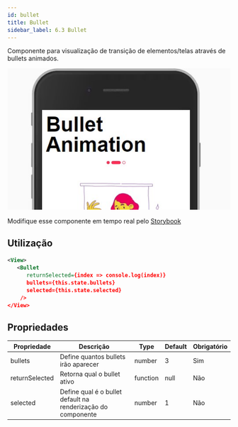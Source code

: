 ```yaml
---
id: bullet
title: Bullet
sidebar_label: 6.3 Bullet
---
```


Componente para visualização de transição de elementos/telas através de bullets animados.

![bullet](assets/images_components/v2.0.0/bullet-animation.jpg)

Modifique esse componente em tempo real pelo [Storybook](https://ame-miniapp-components.calindra.com.br/storybook/?path=/story/intera%C3%A7%C3%B5es-bulletanimation--basic)

## Utilização

```xml
<View>
   <Bullet
      returnSelected={index => console.log(index)}
      bullets={this.state.bullets}
      selected={this.state.selected}
    />
</View>
```

## Propriedades

| Propriedade    | Descrição                                                    | Type     | Default | Obrigatório |
| -------------- | ------------------------------------------------------------ | -------- | ------- | ----------- |
| bullets        | Define quantos bullets irão aparecer                         | number   | 3       | Sim         |
| returnSelected | Retorna qual o bullet ativo                                  | function | null    | Não         |
| selected       | Define qual é o bullet default na renderização do componente | number   | 1       | Não         |
